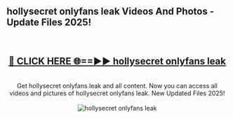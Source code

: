 <h2>hollysecret onlyfans leak Videos And Photos - Update Files 2025!</h2>
<br>
<div align="center">
<h2><a href="https://top-ai-tools.click/QrbHav" rel="nofollow">🔴 CLICK HERE 🌐==►► hollysecret onlyfans leak</a></h2>
<br>
Get hollysecret onlyfans leak and all content. Now you can access all videos and pictures of hollysecret onlyfans leak. New Updated Files 2025!
<br>
<br>
<a href="https://top-ai-tools.click/QrbHav" rel="nofollow" data-target="animated-image.originalLink"><img src="https://i.ibb.co.com/WyWwxjT/player-gif2.gif" alt="hollysecret onlyfans leak" style="max-width: 100%; display: inline-block;" data-target="animated-image.originalImage"></a>
</div>
<br>